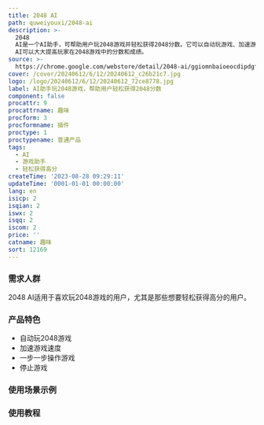 ```yaml
---
title: 2048 AI
path: quweiyouxi/2048-ai
description: >-
  2048
  AI是一个AI助手，可帮助用户玩2048游戏并轻松获得2048分数。它可以自动玩游戏、加速游戏速度、一步一步操作游戏或停止游戏。用户可以通过安装该插件，并在2048游戏的官方网站https://play2048.co/上使用。也可以在作者的分支网站http://sleepycoder.github.io/2048/上使用AI助手。2048
  AI可以大大提高玩家在2048游戏中的分数和成绩。
source: >-
  https://chrome.google.com/webstore/detail/2048-ai/ggiomnbaioeocdipdgfllknhkpcnggjk
cover: /cover/20240612/6/12/20240612_c26b21c7.jpg
logo: /logo/20240612/6/12/20240612_72ce8778.jpg
label: AI助手玩2048游戏，帮助用户轻松获得2048分数
component: false
procattr: 9
procattrname: 趣味
procform: 3
procformname: 插件
proctype: 1
proctypename: 普通产品
tags:
  - AI
  - 游戏助手
  - 轻松获得高分
createTime: '2023-08-28 09:29:11'
updateTime: '0001-01-01 00:00:00'
lang: en
isicp: 2
isqian: 2
iswx: 2
isqq: 2
iscom: 2
price: ''
catname: 趣味
sort: 12169
---
```




### 需求人群
2048 AI适用于喜欢玩2048游戏的用户，尤其是那些想要轻松获得高分的用户。

### 产品特色
- 自动玩2048游戏
- 加速游戏速度
- 一步一步操作游戏
- 停止游戏

### 使用场景示例


### 使用教程


  
